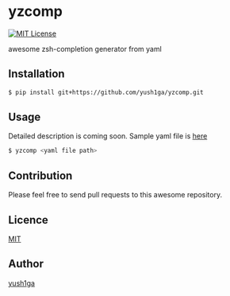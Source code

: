 yzcomp
===
[![MIT License](http://img.shields.io/badge/license-MIT-blue.svg?style=flat)](LICENSE)

awesome zsh-completion generator from yaml

## Installation

```zsh
$ pip install git+https://github.com/yush1ga/yzcomp.git
```

## Usage

Detailed description is coming soon.
Sample yaml file is [here](https://github.com/yushiga/yzcomp/blob/master/tests/resource.sample.yaml) 

```zsh
$ yzcomp <yaml file path>
```

## Contribution

Please feel free to send pull requests to this awesome repository.

## Licence

[MIT](https://github.com/yush1ga/yzcomp/blob/master/LICENSE)

## Author

[yush1ga](https://github.com/yush1ga) 

